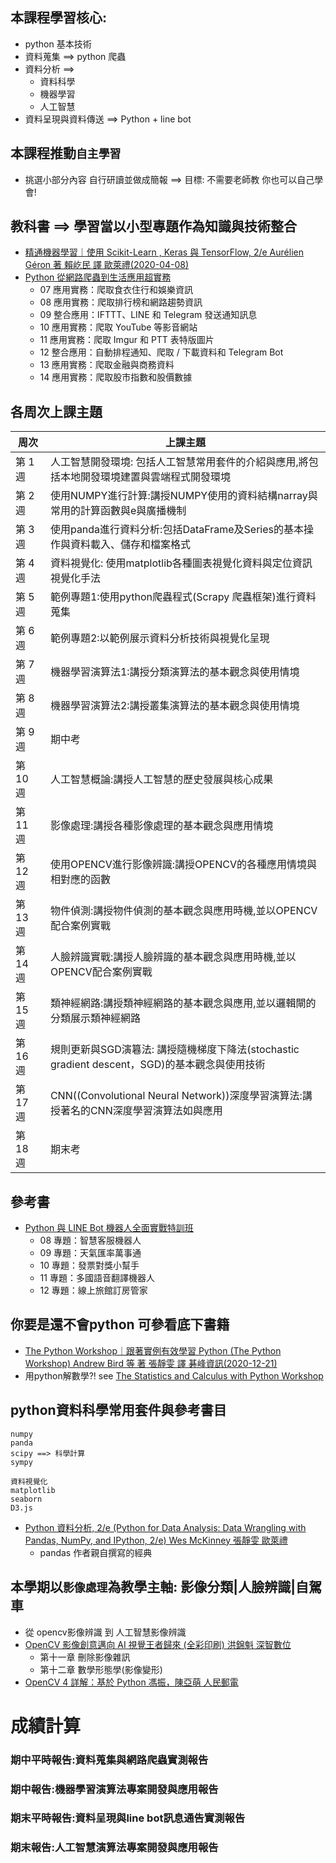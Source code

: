 ## 本課程學習核心: 

- python 基本技術
- 資料蒐集 ==> python 爬蟲
- 資料分析 ==> 
  - 資料科學
  - 機器學習
  - 人工智慧
- 資料呈現與資料傳送 ==> Python + line bot

## 本課程推動`自主學習` 
- 挑選小部分內容 自行研讀並做成簡報 ==> 目標: 不需要老師教  你也可以自己學會!

## 教科書 ==> 學習當以小型專題作為知識與技術整合
- [精通機器學習｜使用 Scikit-Learn , Keras 與 TensorFlow, 2/e Aurélien Géron 著 賴屹民 譯 歐萊禮(2020-04-08)](https://www.tenlong.com.tw/products/9789865024345?list_name=srh)
- [Python 從網路爬蟲到生活應用超實務](https://www.books.com.tw/products/0010877656)
  - 07 應用實務：爬取食衣住行和娛樂資訊
  - 08 應用實務：爬取排行榜和網路趨勢資訊
  - 09 整合應用：IFTTT、LINE 和 Telegram 發送通知訊息
  - 10 應用實務：爬取 YouTube 等影音網站
  - 11 應用實務：爬取 Imgur 和 PTT 表特版圖片
  - 12 整合應用：自動排程通知、爬取 / 下載資料和 Telegram Bot
  - 13 應用實務：爬取金融與商務資料
  - 14 應用實務：爬取股市指數和股價數據

## 各周次上課主題
|  周次 | 上課主題|
| -----| --------|
|第 1 週|人工智慧開發環境: 包括人工智慧常用套件的介紹與應用,將包括本地開發環境建置與雲端程式開發環境|
|第 2 週|使用NUMPY進行計算:講授NUMPY使用的資料結構narray與常用的計算函數與e與廣播機制|
|第 3 週|使用panda進行資料分析:包括DataFrame及Series的基本操作與資料載入、儲存和檔案格式|
|第 4 週|資料視覺化: 使用matplotlib各種圖表視覺化資料與定位資訊視覺化手法|
|第 5 週|範例專題1:使用python爬蟲程式(Scrapy 爬蟲框架)進行資料蒐集|
|第 6 週|範例專題2:以範例展示資料分析技術與視覺化呈現|
|第 7 週|機器學習演算法1:講授分類演算法的基本觀念與使用情境|
|第 8 週|機器學習演算法2:講授叢集演算法的基本觀念與使用情境|
|第 9 週|期中考|
|第 10 週|人工智慧概論:講授人工智慧的歷史發展與核心成果|
|第 11 週|影像處理:講授各種影像處理的基本觀念與應用情境|
|第 12 週|使用OPENCV進行影像辨識:講授OPENCV的各種應用情境與相對應的函數|
|第 13 週|物件偵測:講授物件偵測的基本觀念與應用時機,並以OPENCV配合案例實戰|
|第 14 週|人臉辨識實戰:講授人臉辨識的基本觀念與應用時機,並以OPENCV配合案例實戰|
|第 15 週|類神經網路:講授類神經網路的基本觀念與應用,並以邏輯閘的分類展示類神經網路|
|第 16 週|規則更新與SGD演篹法: 講授隨機梯度下降法(stochastic gradient descent，SGD)的基本觀念與使用技術|
|第 17 週|CNN((Convolutional Neural Network))深度學習演算法:講授著名的CNN深度學習演算法如與應用|
|第 18 週|期末考|

## 參考書 

- [Python 與 LINE Bot 機器人全面實戰特訓班](https://www.books.com.tw/products/0010830739)
  - 08 專題：智慧客服機器人
  - 09 專題：天氣匯率萬事通
  - 10 專題：發票對獎小幫手
  - 11 專題：多國語音翻譯機器人
  - 12 專題：線上旅館訂房管家


## 你要是還不會python 可參看底下書籍

- [The Python Workshop｜跟著實例有效學習 Python (The Python Workshop) Andrew Bird 等 著 張靜雯 譯  碁峰資訊(2020-12-21)](https://www.tenlong.com.tw/products/9789865026608?list_name=srh)
- 用python解數學?! see [The Statistics and Calculus with Python Workshop](https://www.packtpub.com/product/the-statistics-and-calculus-with-python-workshop/9781800209763)

## python資料科學常用套件與參考書目
```
numpy
panda
scipy ==> 科學計算
sympy

資料視覺化
matplotlib
seaborn
D3.js
```
- [Python 資料分析, 2/e (Python for Data Analysis: Data Wrangling with Pandas, NumPy, and IPython, 2/e)  Wes McKinney 張靜雯 歐萊禮](https://www.tenlong.com.tw/products/9789864769254?list_name=rd)
  - pandas 作者親自撰寫的經典 

## 本學期以`影像處理`為教學主軸: 影像分類|人臉辨識|自駕車 
- 從 opencv影像辨識 到 人工智慧影像辨識
- [OpenCV 影像創意邁向 AI 視覺王者歸來 (全彩印刷) 洪錦魁  深智數位](https://www.tenlong.com.tw/products/9789860776782?list_name=srh)
  - 第十一章 刪除影像雜訊
  - 第十二章 數學形態學(影像變形)
- [OpenCV 4 詳解：基於 Python   馮振，陳亞萌  人民郵電](https://www.tenlong.com.tw/products/9787115566034?list_name=srh)

# 成績計算

### 期中平時報告:資料蒐集與網路爬蟲實測報告
### 期中報告:機器學習演算法專案開發與應用報告
### 期末平時報告:資料呈現與line bot訊息通告實測報告
### 期末報告:人工智慧演算法專案開發與應用報告
